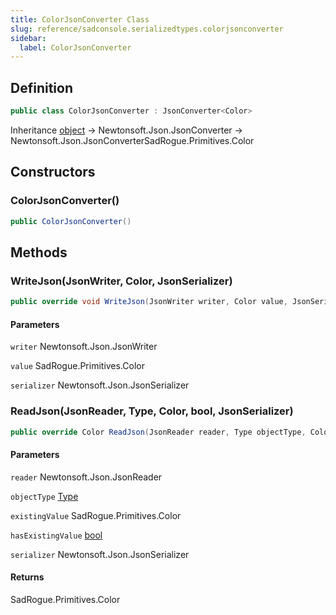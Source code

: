 ```yaml
---
title: ColorJsonConverter Class
slug: reference/sadconsole.serializedtypes.colorjsonconverter
sidebar:
  label: ColorJsonConverter
---
```

## Definition

```csharp title="C#"
public class ColorJsonConverter : JsonConverter<Color>
```

Inheritance [object](https://learn.microsoft.com/dotnet/api/system.object/) → Newtonsoft.Json.JsonConverter → Newtonsoft.Json.JsonConverterSadRogue.Primitives.Color

## Constructors

### ColorJsonConverter()

```csharp title="C#"
public ColorJsonConverter()
```


## Methods

### WriteJson(JsonWriter, Color, JsonSerializer)

```csharp title="C#"
public override void WriteJson(JsonWriter writer, Color value, JsonSerializer serializer)
```

#### Parameters

`writer` Newtonsoft.Json.JsonWriter  

`value` SadRogue.Primitives.Color  

`serializer` Newtonsoft.Json.JsonSerializer  


### ReadJson(JsonReader, Type, Color, bool, JsonSerializer)

```csharp title="C#"
public override Color ReadJson(JsonReader reader, Type objectType, Color existingValue, bool hasExistingValue, JsonSerializer serializer)
```

#### Parameters

`reader` Newtonsoft.Json.JsonReader  

`objectType` [Type](https://learn.microsoft.com/dotnet/api/system.type/)  

`existingValue` SadRogue.Primitives.Color  

`hasExistingValue` [bool](https://learn.microsoft.com/dotnet/api/system.boolean/)  

`serializer` Newtonsoft.Json.JsonSerializer  

#### Returns

SadRogue.Primitives.Color